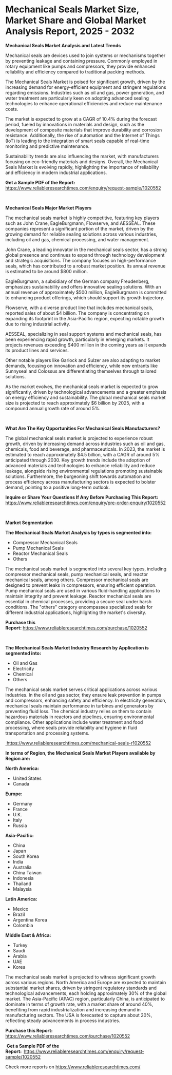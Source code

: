 <p><h1>Mechanical Seals Market Size, Market Share and Global Market Analysis Report, 2025 - 2032</h1></p><p><strong>Mechanical Seals Market Analysis and Latest Trends</strong></p>
<p><p>Mechanical seals are devices used to join systems or mechanisms together by preventing leakage and containing pressure. Commonly employed in rotary equipment like pumps and compressors, they provide enhanced reliability and efficiency compared to traditional packing methods. </p><p>The Mechanical Seals Market is poised for significant growth, driven by the increasing demand for energy-efficient equipment and stringent regulations regarding emissions. Industries such as oil and gas, power generation, and water treatment are particularly keen on adopting advanced sealing technologies to enhance operational efficiencies and reduce maintenance costs. </p><p>The market is expected to grow at a CAGR of 10.4% during the forecast period, fueled by innovations in materials and design, such as the development of composite materials that improve durability and corrosion resistance. Additionally, the rise of automation and the Internet of Things (IoT) is leading to the integration of smart seals capable of real-time monitoring and predictive maintenance. </p><p>Sustainability trends are also influencing the market, with manufacturers focusing on eco-friendly materials and designs. Overall, the Mechanical Seals Market is evolving rapidly, highlighting the importance of reliability and efficiency in modern industrial applications.</p></p>
<p><strong>Get a Sample PDF of the Report:&nbsp;</strong> <a href="https://www.reliableresearchtimes.com/enquiry/request-sample/1020552?utm_campaign=2220&utm_medium=2&utm_source=Github&utm_content=ia&utm_term=10042025&utm_id=mechanical-seals">https://www.reliableresearchtimes.com/enquiry/request-sample/1020552</a></p>
<p>&nbsp;</p>
<p><strong>Mechanical Seals Major Market Players</strong></p>
<p><p>The mechanical seals market is highly competitive, featuring key players such as John Crane, EagleBurgmann, Flowserve, and AESSEAL. These companies represent a significant portion of the market, driven by the growing demand for reliable sealing solutions across various industries, including oil and gas, chemical processing, and water management.</p><p>John Crane, a leading innovator in the mechanical seals sector, has a strong global presence and continues to expand through technology development and strategic acquisitions. The company focuses on high-performance seals, which has contributed to a robust market position. Its annual revenue is estimated to be around $800 million.</p><p>EagleBurgmann, a subsidiary of the German company Freudenberg, emphasizes sustainability and offers innovative sealing solutions. With an annual revenue of approximately $500 million, EagleBurgmann is committed to enhancing product offerings, which should support its growth trajectory.</p><p>Flowserve, with a diverse product line that includes mechanical seals, reported sales of about $4 billion. The company is concentrating on expanding its footprint in the Asia-Pacific region, expecting notable growth due to rising industrial activity.</p><p>AESSEAL, specializing in seal support systems and mechanical seals, has been experiencing rapid growth, particularly in emerging markets. It projects revenues exceeding $400 million in the coming years as it expands its product lines and services.</p><p>Other notable players like Garlock and Sulzer are also adapting to market demands, focusing on innovation and efficiency, while new entrants like Sunnyseal and Colossus are differentiating themselves through tailored solutions.</p><p>As the market evolves, the mechanical seals market is expected to grow significantly, driven by technological advancements and a greater emphasis on energy efficiency and sustainability. The global mechanical seals market size is projected to reach approximately $6 billion by 2025, with a compound annual growth rate of around 5%.</p></p>
<p>&nbsp;</p>
<p><strong>What Are The Key Opportunities For Mechanical Seals Manufacturers?</strong></p>
<p><p>The global mechanical seals market is projected to experience robust growth, driven by increasing demand across industries such as oil and gas, chemicals, food and beverage, and pharmaceuticals. In 2023, the market is estimated to reach approximately $4.5 billion, with a CAGR of around 5% anticipated through 2030. Key growth trends include the adoption of advanced materials and technologies to enhance reliability and reduce leakage, alongside rising environmental regulations promoting sustainable solutions. Furthermore, the burgeoning shift towards automation and process efficiency across manufacturing sectors is expected to bolster demand, pointing to a positive long-term outlook.</p></p>
<p><strong>Inquire or Share Your Questions If Any Before Purchasing This Report:</strong> <a href="https://www.reliableresearchtimes.com/enquiry/pre-order-enquiry/1020552?utm_campaign=2220&utm_medium=2&utm_source=Github&utm_content=ia&utm_term=10042025&utm_id=mechanical-seals">https://www.reliableresearchtimes.com/enquiry/pre-order-enquiry/1020552</a></p>
<p>&nbsp;</p>
<p><strong>Market Segmentation</strong></p>
<p><strong>The Mechanical Seals Market Analysis by types is segmented into:</strong></p>
<p><ul><li>Compressor Mechanical Seals</li><li>Pump Mechanical Seals</li><li>Reactor Mechanical Seals</li><li>Others</li></ul></p>
<p><p>The mechanical seals market is segmented into several key types, including compressor mechanical seals, pump mechanical seals, and reactor mechanical seals, among others. Compressor mechanical seals are designed to prevent leaks in compressors, ensuring efficient operation. Pump mechanical seals are used in various fluid-handling applications to maintain integrity and prevent leakage. Reactor mechanical seals are essential in chemical processes, providing a secure seal under harsh conditions. The "others" category encompasses specialized seals for different industrial applications, highlighting the market's diversity.</p></p>
<p><strong>Purchase this Report:&nbsp;</strong><a href="https://www.reliableresearchtimes.com/purchase/1020552?utm_campaign=2220&utm_medium=2&utm_source=Github&utm_content=ia&utm_term=10042025&utm_id=mechanical-seals">https://www.reliableresearchtimes.com/purchase/1020552</a></p>
<p>&nbsp;</p>
<p><strong>The Mechanical Seals Market Industry Research by Application is segmented into:</strong></p>
<p><ul><li>Oil and Gas</li><li>Electricity</li><li>Chemical</li><li>Others</li></ul></p>
<p><p>The mechanical seals market serves critical applications across various industries. In the oil and gas sector, they ensure leak prevention in pumps and compressors, enhancing safety and efficiency. In electricity generation, mechanical seals maintain performance in turbines and generators by preventing fluid loss. The chemical industry relies on them to contain hazardous materials in reactors and pipelines, ensuring environmental compliance. Other applications include water treatment and food processing, where seals provide reliability and hygiene in fluid transportation and processing systems.</p></p>
<p><a href="https://www.reliableresearchtimes.com/mechanical-seals-r1020552?utm_campaign=2220&utm_medium=2&utm_source=Github&utm_content=ia&utm_term=10042025&utm_id=mechanical-seals">&nbsp;https://www.reliableresearchtimes.com/mechanical-seals-r1020552</a></p>
<p><strong>In terms of Region, the Mechanical Seals Market Players available by Region are:</strong></p>
<p>
    <p> <strong> North America: </strong>
        <ul>
            <li>United States</li>
            <li>Canada</li>
        </ul>
        </p> 
    <p> <strong> Europe: </strong>
        <ul>
            <li>Germany</li>
            <li>France</li>
            <li>U.K.</li>
            <li>Italy</li>
            <li>Russia</li>
        </ul>
        </p> 
    <p> <strong> Asia-Pacific: </strong>
        <ul>
            <li>China</li>
            <li>Japan</li>
            <li>South Korea</li>
            <li>India</li>
            <li>Australia</li>
            <li>China Taiwan</li>
            <li>Indonesia</li>
            <li>Thailand</li>
            <li>Malaysia</li>
        </ul>
        </p> 
    <p> <strong> Latin America: </strong>
        <ul>
            <li>Mexico</li>
            <li>Brazil</li>
            <li>Argentina Korea</li>
            <li>Colombia</li>
        </ul>
        </p> 
    <p> <strong> Middle East & Africa: </strong>
        <ul>
            <li>Turkey</li>
            <li>Saudi</li>
            <li>Arabia</li>
            <li>UAE</li>
            <li>Korea</li>
        </ul>
    </p>
    </p>
<p><p>The mechanical seals market is projected to witness significant growth across various regions. North America and Europe are expected to maintain substantial market shares, driven by stringent regulatory standards and technological advancements, each holding approximately 30% of the global market. The Asia-Pacific (APAC) region, particularly China, is anticipated to dominate in terms of growth rate, with a market share of around 40%, benefiting from rapid industrialization and increasing demand in manufacturing sectors. The USA is forecasted to capture about 20%, reflecting steady advancements in process industries.</p></p>
<p><strong>Purchase this Report: </strong><a href="https://www.reliableresearchtimes.com/purchase/1020552?utm_campaign=2220&utm_medium=2&utm_source=Github&utm_content=ia&utm_term=10042025&utm_id=mechanical-seals">https://www.reliableresearchtimes.com/purchase/1020552</a></p>
<p>&nbsp;<strong>Get a Sample PDF of the Report:&nbsp;&nbsp;</strong><a href="https://www.reliableresearchtimes.com/enquiry/request-sample/1020552?utm_campaign=2220&utm_medium=2&utm_source=Github&utm_content=ia&utm_term=10042025&utm_id=mechanical-seals">https://www.reliableresearchtimes.com/enquiry/request-sample/1020552</a></p>
<p><strong></strong></p>
<p>Check more reports on <a href="https://www.reliableresearchtimes.com/?utm_campaign=2220&utm_medium=2&utm_source=Github&utm_content=ia&utm_term=10042025&utm_id=mechanical-seals">https://www.reliableresearchtimes.com/</a></p>